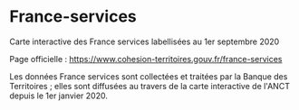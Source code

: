 # France-services
Carte interactive des France services labellisées au 1er septembre 2020

Page officielle : https://www.cohesion-territoires.gouv.fr/france-services   

Les données France services sont collectées et traitées par la Banque des Territoires ; elles sont diffusées au travers de la carte interactive de l'ANCT depuis le 1er janvier 2020. 
